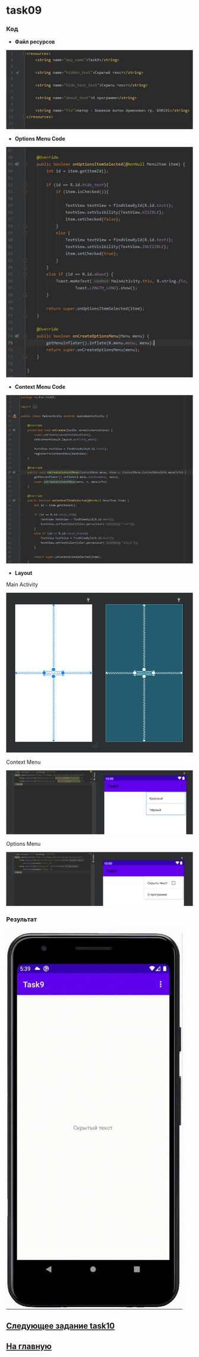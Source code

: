 # task09
### Код 

* **Файл ресурсов**

![str](https://github.com/antonkhmv/android_dz/blob/main/task09/img/str.png)

* **Options Menu Code**

![main](https://github.com/antonkhmv/android_dz/blob/main/task09/img/opt_code.png)

* **Context Menu Code**

![main](https://github.com/antonkhmv/android_dz/blob/main/task09/img/ctxt_code.png)

* **Layout**

Main Activity

![main_lay](https://github.com/antonkhmv/android_dz/blob/main/task09/img/lay.png)

Context Menu

![main_lay](https://github.com/antonkhmv/android_dz/blob/main/task09/img/ctxt.png)
 
Options Menu

![sec_lay](https://github.com/antonkhmv/android_dz/blob/main/task09/img/opt.png)
 
### Результат

![res](https://github.com/antonkhmv/android_dz/blob/main/task09/img/res.gif)

## [Следующее задание task10](../task10)

## [На главную](/../../)
